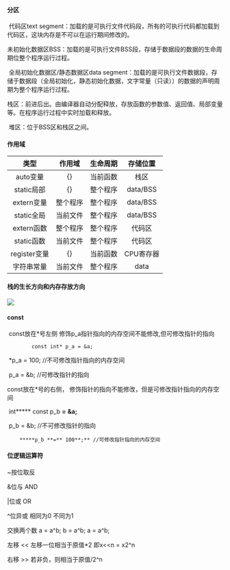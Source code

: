 #### 分区

​	代码区text segment：加载的是可执行文件代码段，所有的可执行代码都加载到代码区，这块内存是不可以在运行期间修改的。

​	未初始化数据区BSS：加载的是可执行文件BSS段，存储于数据段的数据的生命周期位整个程序运行过程。

​	全局初始化数据区/静态数据区data segment：加载的是可执行文件数据段，存储于数据段（全局初始化，静态初始化数据，文字常量（只读））的数据的声明周期为整个程序运行过程。

​	栈区：前进后出。由编译器自动分配释放，存放函数的参数值、返回值、局部变量等。在程序运行过程中实时加载和释放。

​	堆区：位于BSS区和栈区之间。

#### 作用域

|     类型     |  作用域  | 生命周期 | 存储位置  |
| :----------: | :------: | :------: | :-------: |
|   auto变量   |    {}    | 当前函数 |   栈区    |
|  static局部  |    {}    | 整个程序 | data/BSS  |
|  extern变量  | 整个程序 | 整个程序 | data/BSS  |
|  static全局  | 当前文件 | 整个程序 | data/BSS  |
|  extern函数  | 整个程序 | 整个程序 |  代码区   |
|  static函数  | 当前文件 | 整个程序 |  代码区   |
| register变量 |    {}    | 当前函数 | CPU寄存器 |
|  字符串常量  | 当前文件 | 整个程序 |   data    |

#### 栈的生长方向和内存存放方向

![](D:\CDY\笔记\img\栈和内存方向.png)

#### const

​	const放在*号左侧 修饰p_a指针指向的内存空间不能修改,但可修改指针的指向

 		 	const int* p_a = &a;

​			 *p_a = 100; //不可修改指针指向的内存空间

​			p_a = &b; //可修改指针的指向

  const放在*号的右侧， 修饰指针的指向不能修改，但是可修改指针指向的内存空间

​			int***** const p_b **=** **&**a**;**

​		   p_b = &b; //不可修改指针的指向

  		*****p_b **=** 100**;** //可修改指针指向的内存空间

#### 位逻辑运算符

~按位取反

&位与  AND

|位或  OR

^位异或	相同为0  不同为1

交换两个数  a = a^b; b = a^b; a = a^b;

左移 << 左移一位相当于原值*2  即x<<n = x2^n

右移 >> 若非负，则相当于原值/2^n